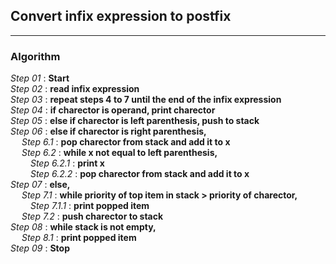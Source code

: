 ## Convert infix expression to postfix 
---
### Algorithm

*Step 01* : **Start**\
*Step 02* : **read infix expression**\
*Step 03* : **repeat steps 4 to 7 until the end of the infix expression**\
*Step 04* : **if charector is operand, print charector**\
*Step 05* : **else if charector is left parenthesis, push to stack**\
*Step 06* : **else if charector is right parenthesis,**\
&emsp; *Step 6.1* : **pop charector from stack and add it to x**\
&emsp; *Step 6.2* : **while x not equal to left parenthesis,**\
&emsp;&emsp; *Step 6.2.1* : **print x**\
&emsp;&emsp; *Step 6.2.2* : **pop charector from stack and add it to x**\
*Step 07* : **else,**\
&emsp; *Step 7.1* : **while priority of top item in stack > priority of charector,**\
&emsp;&emsp; *Step 7.1.1* : **print popped item**\
&emsp; *Step 7.2* : **push charector to stack**\
*Step 08* : **while stack is not empty,**\
&emsp; *Step 8.1* : **print popped item**\
*Step 09* : **Stop**



